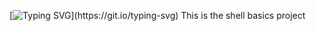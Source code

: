 [![Typing SVG](https://readme-typing-svg.herokuapp.com?font=Fira+Code&weight=600&size=25&pause=1000&color=00C7F7&width=435&lines=ALX+SYSTEM_ENGINEERING-DEVOPS.)](https://git.io/typing-svg)
This is the shell basics project
